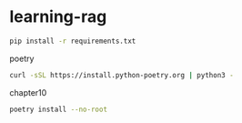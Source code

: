 # learning-rag

```bash
pip install -r requirements.txt
```

poetry

```bash
curl -sSL https://install.python-poetry.org | python3 -
```

chapter10

```bash
poetry install --no-root
```
